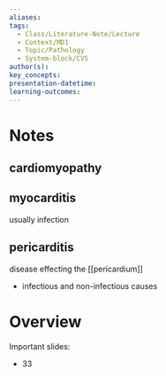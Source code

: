 ```yaml
---
aliases: 
tags:
  - Class/Literature-Note/Lecture
  - Context/MD1
  - Topic/Pathology
  - System-block/CVS
author(s): 
key_concepts: 
presentation-datetime: 
learning-outcomes:
---
```

# Notes
## cardiomyopathy
## myocarditis
usually infection
## pericarditis
disease effecting the [[pericardium]]
- infectious and non-infectious causes

# Overview
Important slides:
- 33